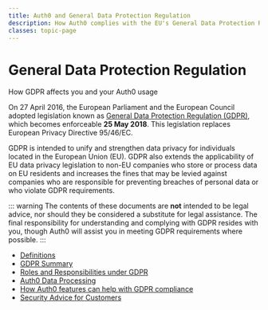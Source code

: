 ```yaml
---
title: Auth0 and General Data Protection Regulation
description: How Auth0 complies with the EU's General Data Protection Regulation (GDPR)
classes: topic-page
---
```


<div class="topic-page-header">
  <div data-name="example" class="topic-page-badge"></div>
  <h1>General Data Protection Regulation</h1>
  <p>How GDPR affects you and your Auth0 usage</p>
</div>

On 27 April 2016, the European Parliament and the European Council adopted legislation known as [General Data Protection Regulation (GDPR)](http://www.eugdpr.org/), which becomes enforceable **25 May 2018**. This legislation replaces European Privacy Directive 95/46/EC.

GDPR is intended to unify and strengthen data privacy for individuals located in the European Union (EU). GDPR also extends the applicability of EU data privacy legislation to non-EU companies who store or process data on EU residents and increases the fines that may be levied against companies who are responsible for preventing breaches of personal data or who violate GDPR requirements.

::: warning
The contents of these documents are <b>not</b> intended to be legal advice, nor should they be considered a substitute for legal assistance. The final responsibility for understanding and complying with GDPR resides with you, though Auth0 will assist you in meeting GDPR requirements where possible.
:::

<ul class="topic-links">
  <li>
    <i class="icon icon-budicon-715"></i><a href="/compliance/gdpr/definitions">Definitions</a>
  </li>
  <li>
    <i class="icon icon-budicon-715"></i><a href="/compliance/gdpr/gdpr-summary">GDPR Summary</a>
  </li>
  <li>
    <i class="icon icon-budicon-715"></i><a href="/compliance/gdpr/roles-responsibilities">Roles and Responsibilities under GDPR</a>
  </li>
  <li>
    <i class="icon icon-budicon-715"></i><a href="/compliance/gdpr/data-processing">Auth0 Data Processing</a>
  </li>
  <li>
    <i class="icon icon-budicon-715"></i><a href="/compliance/gdpr/features-aiding-compliance">How Auth0 features can help with GDPR compliance</a>
  </li>
  <li>
    <i class="icon icon-budicon-715"></i><a href="/compliance/gdpr/security-advice-for-customers">Security Advice for Customers</a>
  </li>
</ul>
